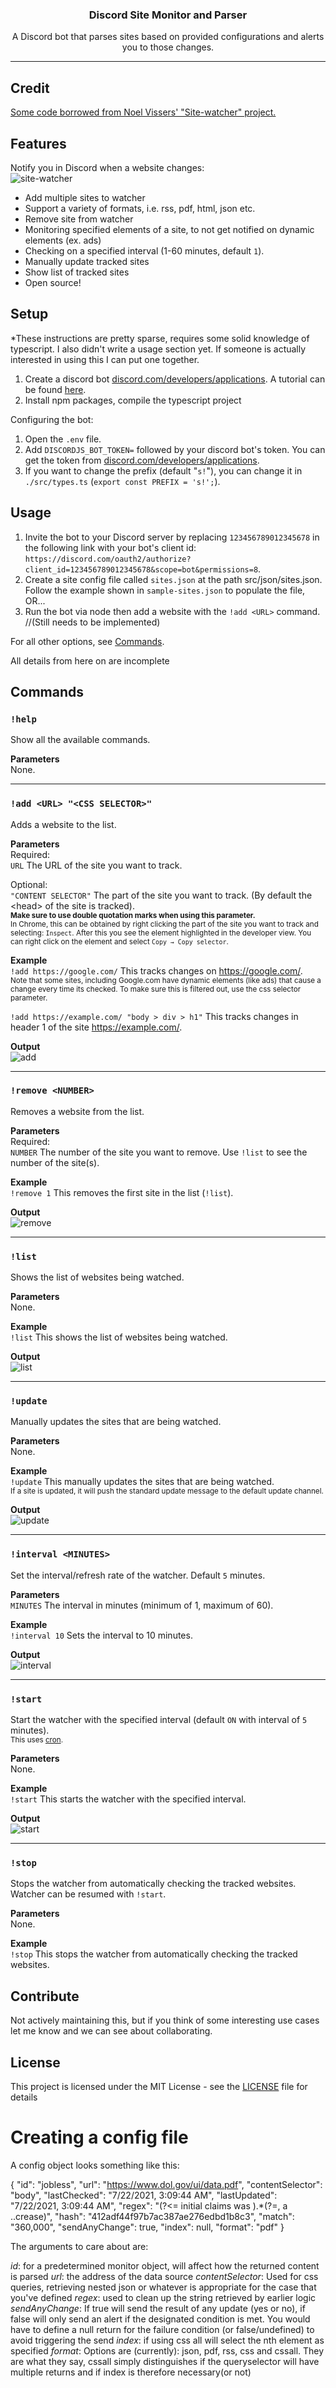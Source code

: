 <p style="text-align:center">
  <h3 align="center">Discord Site Monitor and Parser</h3>
  <p align="center">A Discord bot that parses sites based on provided configurations and alerts you to those changes.</p>
</p>

---
## Credit
<a href="https://github.com/noelvissers/site-watcher/releases">Some code borrowed from Noel Vissers' "Site-watcher" project.</a>

## Features

Notify you in Discord when a website changes:   
![site-watcher](./.github/pictures/site-watcher.png)   
   
- Add multiple sites to watcher
- Support a variety of formats, i.e. rss, pdf, html, json etc.
- Remove site from watcher
- Monitoring specified elements of a site, to not get notified on dynamic elements (ex. ads)
- Checking on a specified interval (1-60 minutes, default `1`).
- Manually update tracked sites
- Show list of tracked sites
- Open source!

## Setup
*These instructions are pretty sparse, requires some solid knowledge of typescript. I also didn't write a usage section yet. If someone is actually interested in using this I can put one together.


1. Create a discord bot [discord.com/developers/applications](https://discord.com/developers/applications). A tutorial can be found [here](https://discordpy.readthedocs.io/en/latest/discord.html).   
2. Install npm packages, compile the typescript project

Configuring the bot:

1. Open the `.env` file.
2. Add `DISCORDJS_BOT_TOKEN=` followed by your discord bot's token. You can get the token from [discord.com/developers/applications](https://discord.com/developers/applications).
3. If you want to change the prefix (default "`s!`"), you can change it in `./src/types.ts` (`export const PREFIX = 's!';`).

## Usage
1. Invite the bot to your Discord server by replacing `123456789012345678` in the following link with your bot's client id: `https://discord.com/oauth2/authorize?client_id=123456789012345678&scope=bot&permissions=8`. 
2. Create a site config file called `sites.json` at the path src/json/sites.json. Follow the example shown in `sample-sites.json` to populate the file, OR...
3. Run the bot via node then add a website with the `!add <URL>` command. //(Still needs to be implemented)

For all other options, see [Commands](#Commands).

All details from here on are incomplete

## Commands
### `!help`
Show all the available commands.

**Parameters**   
None.

---

### `!add <URL> "<CSS SELECTOR>"`
Adds a website to the list.

**Parameters**   
Required:   
`URL` The URL of the site you want to track.   

Optional:   
`"CONTENT SELECTOR"` The part of the site you want to track. (By default the \<head\> of the site is tracked).   
<sub>**Make sure to use double quotation marks when using this parameter.**   
In Chrome, this can be obtained by right clicking the part of the site you want to track and selecting: `Inspect`. After this you see the element highlighted in the developer view. You can right click on the element and select `Copy → Copy selector`. </sub>

**Example**   
`!add https://google.com/` This tracks changes on https://google.com/.   
<sub>Note that some sites, including Google.com have dynamic elements (like ads) that cause a change every time its checked. To make sure this is filtered out, use the css selector parameter.</sub>   

`!add https://example.com/ "body > div > h1"` This tracks changes in header 1 of the site https://example.com/.

**Output**   
![add](./.github/pictures/add.png)

---

### `!remove <NUMBER>`
Removes a website from the list.

**Parameters**   
Required:   
`NUMBER` The number of the site you want to remove. Use `!list` to see the number of the site(s).   

**Example**   
`!remove 1` This removes the first site in the list (`!list`).

**Output**   
![remove](./.github/pictures/remove.png)

---

### `!list`
Shows the list of websites being watched.

**Parameters**   
None.

**Example**   
`!list` This shows the list of websites being watched.

**Output**   
![list](./.github/pictures/list.png)

---

### `!update`
Manually updates the sites that are being watched.

**Parameters**   
None.

**Example**   
`!update` This manually updates the sites that are being watched.   
<sub>If a site is updated, it will push the standard update message to the default update channel.</sub>

**Output**   
![update](./.github/pictures/update.png)

---

### `!interval <MINUTES>`
Set the interval/refresh rate of the watcher. Default `5` minutes.

**Parameters**   
`MINUTES` The interval in minutes (minimum of 1, maximum of 60).

**Example**   
`!interval 10` Sets the interval to 10 minutes.

**Output**   
![interval](./.github/pictures/interval.png)

---

### `!start`
Start the watcher with the specified interval (default `ON` with interval of `5` minutes).   
<sub>This uses [cron](https://www.npmjs.com/package/cron).</sub>

**Parameters**   
None.

**Example**   
`!start` This starts the watcher with the specified interval.

**Output**   
![start](./.github/pictures/start.png)

---

### `!stop`
Stops the watcher from automatically checking the tracked websites. Watcher can be resumed with `!start`.

**Parameters**   
None.

**Example**   
`!stop` This stops the watcher from automatically checking the tracked websites.


## Contribute
Not actively maintaining this, but if you think of some interesting use cases let me know and we can see about collaborating.

## License
This project is licensed under the MIT License - see the [LICENSE](LICENSE) file for details




# Creating a config file

A config object looks something like this:

  {
    "id": "jobless",
    "url": "https://www.dol.gov/ui/data.pdf",
    "contentSelector": "body",
    "lastChecked": "7/22/2021, 3:09:44 AM",
    "lastUpdated": "7/22/2021, 3:09:44 AM",
    "regex": "(?<= initial claims was ).*(?=, a ..crease)",
    "hash": "412adf44f97b7ac387ae276edbd1b8c3",
    "match": "360,000",
    "sendAnyChange": true,
    "index": null,
    "format": "pdf"
  }

The arguments to care about are:

*id*: for a predetermined monitor object, will affect how the returned content is parsed
*url*: the address of the data source
*contentSelector*: Used for css queries, retrieving nested json or whatever is appropriate for the case that you've defined
*regex*: used to clean up the string retrieved by earlier logic
*sendAnyChange*: If true will send the result of any update (yes or no), if false will only send an alert if the designated condition is met. You would have to define a null return for the failure condition (or false/undefined) to avoid triggering the send
*index*: if using css all will select the nth element as specified
*format*: Options are (currently): json, pdf, rss, css and cssall. They are what they say, cssall simply distinguishes if the queryselector will have multiple returns and if index is therefore necessary(or not)
